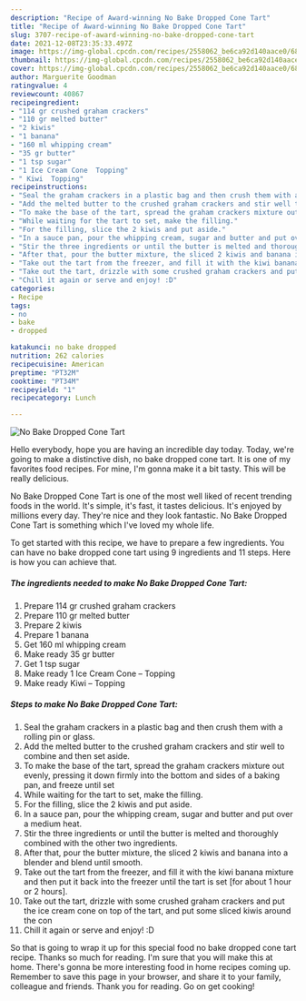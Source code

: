 ```yaml
---
description: "Recipe of Award-winning No Bake Dropped Cone Tart"
title: "Recipe of Award-winning No Bake Dropped Cone Tart"
slug: 3707-recipe-of-award-winning-no-bake-dropped-cone-tart
date: 2021-12-08T23:35:33.497Z
image: https://img-global.cpcdn.com/recipes/2558062_be6ca92d140aace0/680x482cq70/no-bake-dropped-cone-tart-recipe-main-photo.jpg
thumbnail: https://img-global.cpcdn.com/recipes/2558062_be6ca92d140aace0/680x482cq70/no-bake-dropped-cone-tart-recipe-main-photo.jpg
cover: https://img-global.cpcdn.com/recipes/2558062_be6ca92d140aace0/680x482cq70/no-bake-dropped-cone-tart-recipe-main-photo.jpg
author: Marguerite Goodman
ratingvalue: 4
reviewcount: 40867
recipeingredient:
- "114 gr crushed graham crackers"
- "110 gr melted butter"
- "2 kiwis"
- "1 banana"
- "160 ml whipping cream"
- "35 gr butter"
- "1 tsp sugar"
- "1 Ice Cream Cone  Topping"
- " Kiwi  Topping"
recipeinstructions:
- "Seal the graham crackers in a plastic bag and then crush them with a rolling pin or glass."
- "Add the melted butter to the crushed graham crackers and stir well to combine and then set aside."
- "To make the base of the tart, spread the graham crackers mixture out evenly, pressing it down firmly into the bottom and sides of a baking pan, and freeze until set"
- "While waiting for the tart to set, make the filling."
- "For the filling, slice the 2 kiwis and put aside."
- "In a sauce pan, pour the whipping cream, sugar and butter and put over a medium heat."
- "Stir the three ingredients or until the butter is melted and thoroughly combined with the other two ingredients."
- "After that, pour the butter mixture, the sliced 2 kiwis and banana into a blender and blend until smooth."
- "Take out the tart from the freezer, and fill it with the kiwi banana mixture and  then put it back into the freezer until the tart is set [for about 1 hour or 2 hours]."
- "Take out the tart, drizzle with some crushed graham crackers and put the ice cream cone on top of the tart, and put some sliced kiwis around the con"
- "Chill it again or serve and enjoy! :D"
categories:
- Recipe
tags:
- no
- bake
- dropped

katakunci: no bake dropped 
nutrition: 262 calories
recipecuisine: American
preptime: "PT32M"
cooktime: "PT34M"
recipeyield: "1"
recipecategory: Lunch

---
```



![No Bake Dropped Cone Tart](https://img-global.cpcdn.com/recipes/2558062_be6ca92d140aace0/680x482cq70/no-bake-dropped-cone-tart-recipe-main-photo.jpg)

Hello everybody, hope you are having an incredible day today. Today, we're going to make a distinctive dish, no bake dropped cone tart. It is one of my favorites food recipes. For mine, I'm gonna make it a bit tasty. This will be really delicious.

No Bake Dropped Cone Tart is one of the most well liked of recent trending foods in the world. It's simple, it's fast, it tastes delicious. It's enjoyed by millions every day. They're nice and they look fantastic. No Bake Dropped Cone Tart is something which I've loved my whole life.




To get started with this recipe, we have to prepare a few ingredients. You can have no bake dropped cone tart using 9 ingredients and 11 steps. Here is how you can achieve that.

<!--inarticleads1-->

##### The ingredients needed to make No Bake Dropped Cone Tart:

1. Prepare 114 gr crushed graham crackers
1. Prepare 110 gr melted butter
1. Prepare 2 kiwis
1. Prepare 1 banana
1. Get 160 ml whipping cream
1. Make ready 35 gr butter
1. Get 1 tsp sugar
1. Make ready 1 Ice Cream Cone – Topping
1. Make ready  Kiwi – Topping




<!--inarticleads2-->

##### Steps to make No Bake Dropped Cone Tart:

1. Seal the graham crackers in a plastic bag and then crush them with a rolling pin or glass.
1. Add the melted butter to the crushed graham crackers and stir well to combine and then set aside.
1. To make the base of the tart, spread the graham crackers mixture out evenly, pressing it down firmly into the bottom and sides of a baking pan, and freeze until set
1. While waiting for the tart to set, make the filling.
1. For the filling, slice the 2 kiwis and put aside.
1. In a sauce pan, pour the whipping cream, sugar and butter and put over a medium heat.
1. Stir the three ingredients or until the butter is melted and thoroughly combined with the other two ingredients.
1. After that, pour the butter mixture, the sliced 2 kiwis and banana into a blender and blend until smooth.
1. Take out the tart from the freezer, and fill it with the kiwi banana mixture and  then put it back into the freezer until the tart is set [for about 1 hour or 2 hours].
1. Take out the tart, drizzle with some crushed graham crackers and put the ice cream cone on top of the tart, and put some sliced kiwis around the con
1. Chill it again or serve and enjoy! :D




So that is going to wrap it up for this special food no bake dropped cone tart recipe. Thanks so much for reading. I'm sure that you will make this at home. There's gonna be more interesting food in home recipes coming up. Remember to save this page in your browser, and share it to your family, colleague and friends. Thank you for reading. Go on get cooking!
